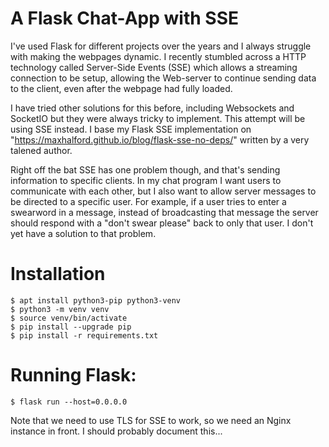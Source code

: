 # A Flask Chat-App with SSE
I've used Flask for different projects over the years and I always struggle with making the webpages dynamic. I recently stumbled across a HTTP technology called Server-Side Events (SSE) which allows a streaming connection to be setup, allowing the Web-server to continue sending data to the client, even after the webpage had fully loaded.

I have tried other solutions for this before, including Websockets and SocketIO but they were always tricky to implement. This attempt will be using SSE instead. I base my Flask SSE implementation on "https://maxhalford.github.io/blog/flask-sse-no-deps/" written by a very talened author. 

Right off the bat SSE has one problem though, and that's sending information to specific clients. In my chat program I want users to communicate with each other, but I also want to allow server messages to be directed to a specific user. For example, if a user tries to enter a swearword in a message, instead of broadcasting that message the server should respond with a "don't swear please" back to only that user. I don't yet have a solution to that problem.

# Installation

    $ apt install python3-pip python3-venv
    $ python3 -m venv venv
    $ source venv/bin/activate
    $ pip install --upgrade pip
    $ pip install -r requirements.txt

# Running Flask:

    $ flask run --host=0.0.0.0

Note that we need to use TLS for SSE to work, so we need an Nginx instance in front. I should probably document this...